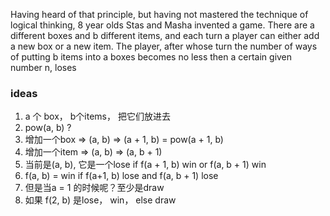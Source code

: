 Having heard of that principle, but having not mastered the technique of logical thinking, 8 year olds Stas and Masha invented a game. There are a different boxes and b different items, and each turn a player can either add a new box or a new item. The player, after whose turn the number of ways of putting b items into a boxes becomes no less then a certain given number n, loses

### ideas
1. a 个 box， b个items， 把它们放进去
2. pow(a, b) ?
3. 增加一个box => (a, b) => (a + 1, b) = pow(a + 1, b)
4. 增加一个item => (a, b) => (a, b + 1)
5. 当前是(a, b), 它是一个lose if f(a + 1, b) win or f(a, b + 1) win
6. f(a, b) = win if f(a+1, b) lose and f(a, b + 1) lose
7. 但是当a = 1 的时候呢？至少是draw
8. 如果 f(2, b) 是lose， win， else draw 